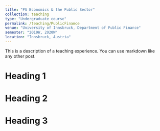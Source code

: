 ```yaml
---
title: "PS Economics & the Public Sector"
collection: teaching
type: "Undergraduate course"
permalink: /teaching/PublicFinance
venue: "University of Innsbruck, Department of Public Finance"
semester: "2019W, 2020W"
location: "Innsbruck, Austria"
---
```


This is a description of a teaching experience. You can use markdown like any other post.

Heading 1
======

Heading 2
======

Heading 3
======

